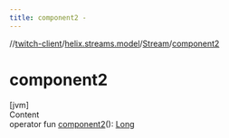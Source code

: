 ```yaml
---
title: component2 -
---
```

//[twitch-client](../../index.md)/[helix.streams.model](../index.md)/[Stream](index.md)/[component2](component2.md)



# component2  
[jvm]  
Content  
operator fun [component2](component2.md)(): [Long](https://kotlinlang.org/api/latest/jvm/stdlib/kotlin/-long/index.html)  



